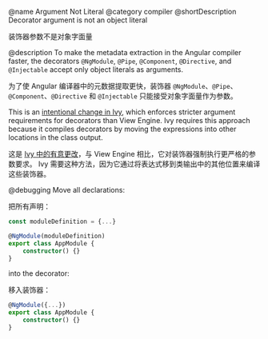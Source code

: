 @name Argument Not Literal
@category compiler
@shortDescription Decorator argument is not an object literal

装饰器参数不是对象字面量

@description
To make the metadata extraction in the Angular compiler faster, the decorators `@NgModule`, `@Pipe`, `@Component`, `@Directive`, and `@Injectable` accept only object literals as arguments.

为了使 Angular 编译器中的元数据提取更快，装饰器 `@NgModule`、`@Pipe`、`@Component`、`@Directive` 和 `@Injectable` 只能接受对象字面量作为参数。

This is an [intentional change in Ivy](https://github.com/angular/angular/issues/30840#issuecomment-498869540), which enforces stricter argument requirements for decorators than View Engine. Ivy requires this approach because it compiles decorators by moving the expressions into other locations in the class output.

这是 [Ivy 中的有意更改](https://github.com/angular/angular/issues/30840#issuecomment-498869540)，与 View Engine 相比，它对装饰器强制执行更严格的参数要求。 Ivy 需要这种方法，因为它通过将表达式移到类输出中的其他位置来编译这些装饰器。

@debugging
Move all declarations:

把所有声明：

```typescript
const moduleDefinition = {...}

@NgModule(moduleDefinition)
export class AppModule {
    constructor() {}
}
```

into the decorator:

移入装饰器：

```typescript
@NgModule({...})
export class AppModule {
    constructor() {}
}
```
